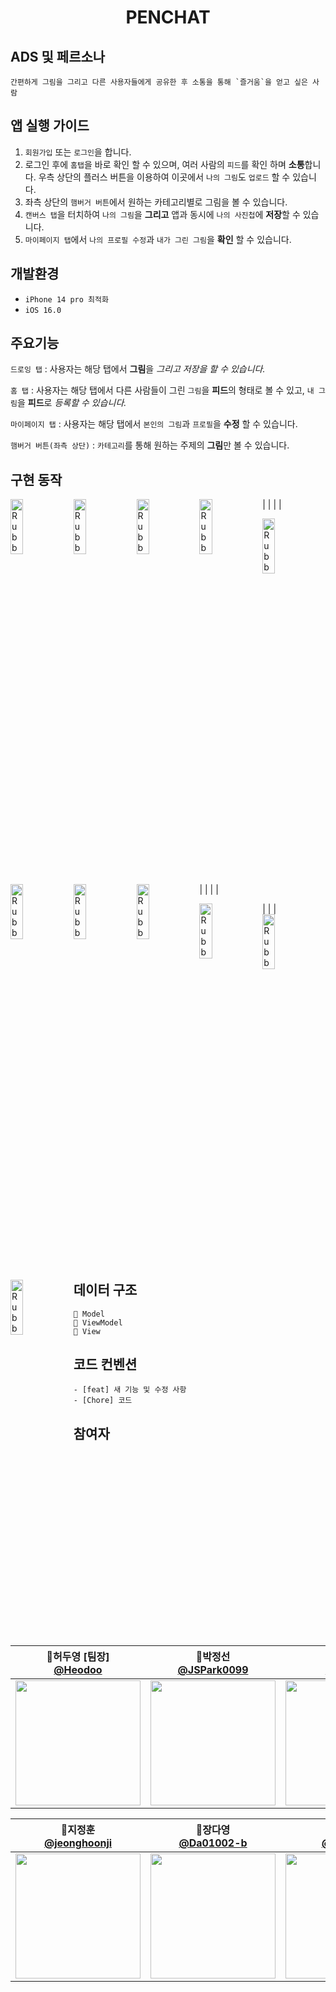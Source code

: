 <h1 align="middle">PENCHAT</h1>

## ADS 및 페르소나
```
간편하게 그림을 그리고 다른 사용자들에게 공유한 후 소통을 통해 `즐거움`을 얻고 싶은 사람
```

## 앱 실행 가이드

1. `회원가입` 또는 `로그인`을 합니다.
2. 로그인 후에 `홈탭`을 바로 확인 할 수 있으며, 여러 사람의 `피드`를 확인 하며 **소통**합니다. 
   우측 상단의 플러스 버튼을 이용하여 이곳에서 `나의 그림`도 `업로드` 할 수 있습니다.
3. 좌측 상단의 `햄버거 버튼`에서 원하는 카테고리별로 그림을 볼 수 있습니다.
4. `캔버스 탭`을 터치하여 `나의 그림`을 **그리고** 앱과 동시에 `나의 사진첩`에 **저장**할 수 있습니다.
5. `마이페이지 탭`에서 `나의 프로필 수정`과 `내가 그린 그림`을 **확인** 할 수 있습니다.



## 개발환경

- `iPhone 14 pro 최적화`
- `iOS 16.0`


## 주요기능

`드로잉 탭` : 사용자는 해당 탭에서 **그림**을 *그리고 저장을 할 수 있습니다.*

`홈 탭` : 사용자는 해당 탭에서 다른 사람들이 그린 `그림`을 **피드**의 형태로 볼 수 있고, `내 그림`을 **피드**로 *등록할 수 있습니다.*

`마이페이지 탭` : 사용자는 해당 탭에서 `본인의 그림`과 `프로필`을 **수정** 할 수 있습니다.

`햄버거 버튼(좌측 상단)` : `카테고리`를 통해 원하는 주제의 **그림**만 볼 수 있습니다.



## 구현 동작



<img src="https://user-images.githubusercontent.com/91583287/210932599-fe35e1e1-ce9e-47b2-bd22-dabea78a1d87.png" width="20%" height="15%" title="px(픽셀) 크기 설정" alt="RubberDuck" style="float:left;"></img> | 
<img src="https://user-images.githubusercontent.com/91583287/210933269-f6b03934-9fec-43e9-95de-31f806266e1f.png" width="20%" height="15%" title="px(픽셀) 크기 설정" alt="RubberDuck" style="float:left;"></img> | 
<img src="https://user-images.githubusercontent.com/91583287/210941295-8187e035-6a39-4d62-98a5-be383276c901.png" width="20%" height="15%" title="px(픽셀) 크기 설정" alt="RubberDuck" style="float:left;"></img> | 
<img src="https://user-images.githubusercontent.com/91583287/210942523-74e9681b-aa66-4b50-a6ca-381c8fc3d24a.png" width="20%" height="15%" title="px(픽셀) 크기 설정" alt="RubberDuck" style="float:left;"></img> | 



<img src="https://user-images.githubusercontent.com/91583287/210941890-eb73c426-60b7-4b6d-a540-89502c027114.png" width="20%" height="15%" title="px(픽셀) 크기 설정" alt="RubberDuck" style="float:left;"></img> | 
<img src="https://user-images.githubusercontent.com/91583287/210942071-0706c32f-459a-45ad-a686-2e8815a5932d.png" width="20%" height="15%" title="px(픽셀) 크기 설정" alt="RubberDuck" style="float:left;"></img> | 
<img src="https://user-images.githubusercontent.com/91583287/210941498-9378a62d-593f-43ec-8bfb-3f72fece76b8.png" width="20%" height="15%" title="px(픽셀) 크기 설정" alt="RubberDuck" style="float:left;"></img> | 
<img src="https://user-images.githubusercontent.com/91583287/210941616-c10b33be-1f0c-4420-a0d1-d481cde57d48.png" width="20%" height="15%" title="px(픽셀) 크기 설정" alt="RubberDuck" style="float:left;"></img> | 

<img src="https://user-images.githubusercontent.com/91583287/210941674-92cbf9ee-7a4b-46a9-b94c-a16a3c44bf95.png" width="20%" height="15%" title="px(픽셀) 크기 설정" alt="RubberDuck" style="float:left;"></img> | 
<img src="https://user-images.githubusercontent.com/91583287/210964578-ca9c15a9-fa0b-4267-a704-af79708fe0d9.png" width="20%" height="15%" title="px(픽셀) 크기 설정" alt="RubberDuck" style="float:left;"></img> | 
<img src="https://user-images.githubusercontent.com/91583287/210942324-2cfafe14-3bf0-444f-9596-3efc5ced859d.png" width="20%" height="15%" title="px(픽셀) 크기 설정" alt="RubberDuck" style="float:left;"></img> | 












## 데이터 구조 
```
📂 Model
📂 ViewModel
📂 View
```

## 코드 컨벤션

```
- [feat] 새 기능 및 수정 사항
- [Chore] 코드 
```

## 참여자
| 📎허두영 [팀장]<br/>[@Heodoo](https://github.com/Heodoo)<br/> | 📎박정선<br/> [@JSPark0099](https://github.com/JSPark0099)<br/> | 📎허주희<br/>[@ZOOEY](https://github.com/ZOOEY)<br/> | 📎서광현<br/> [@seo-kh](https://github.com/seo-kh)<br/> |
| :----------------------------------------------------------: | :---------------------------------------------: | :-------------------------------------------------: |:----------------------------------------------------------: |
|<img src="https://avatars.githubusercontent.com/u/39407635?v=4" width=200> | <img src="https://avatars.githubusercontent.com/u/91583287?v=4" width=200>  | <img src="https://avatars.githubusercontent.com/u/107897929?v=4" width=200> | <img src="https://avatars.githubusercontent.com/u/68586179?v=4" width=200> |

| 📎지정훈<br/> [@jeonghoonji](https://github.com/jeonghoonji)<br/> |  📎장다영<br/> [@Da01002-b](https://github.com/Da01002)<br/> | 📎박정우<br/> [@jwoo820](https://github.com/jwoo820)<br/> | 📎박성민<br/> [@SeongMin0106](https://github.com/SeongMin0106)<br/> |
| :---------------------------------------------: | :-------------------------------------------------: | :----------------------------------------------------------: | :---------------------------------------------: |
|<img src="https://avatars.githubusercontent.com/u/73868968?v=4" width=200> | <img src="https://avatars.githubusercontent.com/u/80445363?v=4" width=200>  | <img src="https://avatars.githubusercontent.com/u/48409306?v=4" width=200> | <img src="https://avatars.githubusercontent.com/u/104570633?v=4" width=200> |






